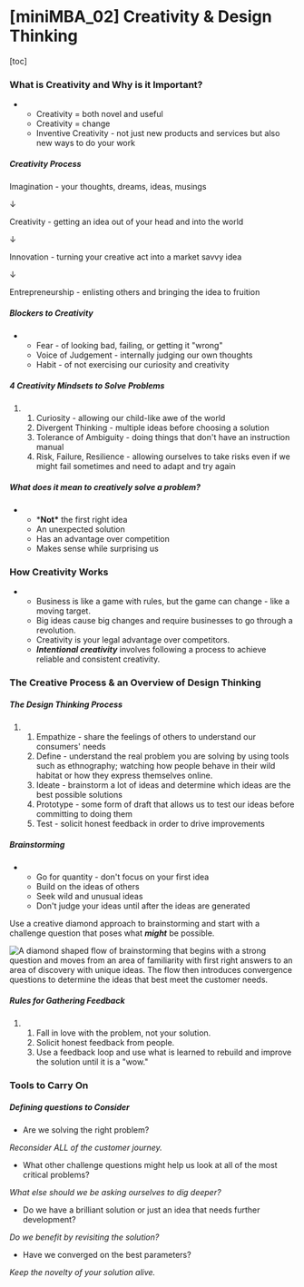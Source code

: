 # [miniMBA_02] Creativity & Design Thinking

[toc]

### What is Creativity and Why is it Important?

- - Creativity = both novel and useful
  - Creativity = change
  - Inventive Creativity - not just new products and services but also new ways to do your work

##### Creativity Process

Imagination - your thoughts, dreams, ideas, musings

↓ 

Creativity - getting an idea out of your head and into the world

↓

Innovation - turning your creative act into a market savvy idea

↓

Entrepreneurship - enlisting others and bringing the idea to fruition

##### Blockers to Creativity

- - Fear - of looking bad, failing, or getting it "wrong"
  - Voice of Judgement - internally judging our own thoughts
  - Habit - of not exercising our curiosity and creativity

##### 4 Creativity Mindsets to Solve Problems

1. 1. Curiosity - allowing our child-like awe of the world
   2. Divergent Thinking - multiple ideas before choosing a solution
   3. Tolerance of Ambiguity - doing things that don't have an instruction manual
   4. Risk, Failure, Resilience - allowing ourselves to take risks even if we might fail sometimes and need to adapt and try again

##### What does it mean to creatively solve a problem?

- - ***Not\*** the first right idea
  - An unexpected solution
  - Has an advantage over competition
  - Makes sense while surprising us

### How Creativity Works

- - Business is like a game with rules, but the game can change - like a moving target.
  - Big ideas cause big changes and require businesses to go through a revolution.
  - Creativity is your legal advantage over competitors.
  - ***Intentional creativity*** involves following a process to achieve reliable and consistent creativity.



### The Creative Process & an Overview of Design Thinking

##### The Design Thinking Process

1. 1. Empathize - share the feelings of others to understand our consumers' needs 
   2. Define - understand the real problem you are solving by using tools such as ethnography; watching how people behave in their wild habitat or how they express themselves online.
   3. Ideate - brainstorm a lot of ideas and determine which ideas are the best possible solutions 
   4. Prototype - some form of draft that allows us to test our ideas before committing to doing them 
   5. Test - solicit honest feedback in order to drive improvements

##### Brainstorming

- - Go for quantity - don't focus on your first idea
  - Build on the ideas of others
  - Seek wild and unusual ideas
  - Don't judge your ideas until after the ideas are generated

Use a creative diamond approach to brainstorming and start with a challenge question that poses what ***might*** be possible.

![A diamond shaped flow of brainstorming that begins with a strong question and moves from an area of familiarity with first right answers to an area of discovery with unique ideas.  The flow then introduces convergence questions to determine the ideas that best meet the customer needs.](https://professional.miamioh.edu/assets/courseware/v1/40b4cd7fc1b61471eec96f93932354f5/asset-v1:miamioh+MMBA+2021_W1+type@asset+block/CreativeDiamondApproach.png)

##### Rules for Gathering Feedback

1. 1. Fall in love with the problem, not your solution.
   2. Solicit honest feedback from people.
   3. Use a feedback loop and use what is learned to rebuild and improve the solution until it is a "wow."



### Tools to Carry On

##### Defining questions to Consider

- Are we solving the right problem? 

*Reconsider ALL of the customer journey.*

- What other challenge questions might help us look at all of the most critical problems?

*What else should we be asking ourselves to dig deeper?*

- Do we have a brilliant solution or just an idea that needs further development?

*Do we benefit by revisiting the solution?*

- Have we converged on the best parameters?

*Keep the novelty of your solution alive.*